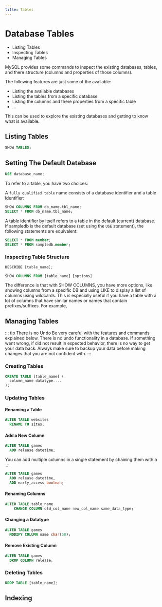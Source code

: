 ```yaml
---
title: Tables
---
```


# Database Tables

<!-- introduction -->

- Listing Tables
- Inspecting Tables
- Managing Tables

MySQL provides some commands to inspect the existing databases, tables, and there structure \(columns and properties of those columns\).

The following features are just some of the available:

* Listing the available databases
* Listing the tables from a specific database
* Listing the columns and there properties from a specific table
* ...

This can be used to explore the existing databases and getting to know what is available.


<!-- use statement -->

## Listing Tables

```sql
SHOW TABLES;
```

## Setting The Default Database

```sql
USE database_name;
```

To refer to a table, you have two choices:

A `fully qualified table` name consists of a database identifier and a table identifier:

```sql
SHOW COLUMNS FROM db_name.tbl_name;
SELECT * FROM db_name.tbl_name;
```

A table identifier by itself refers to a table in the default (current) database. If sampledb is the default database (set using the `USE` statement), the following statements are equivalent:

```sql
SELECT * FROM member;
SELECT * FROM sampledb.member;
```

### Inspecting Table Structure

```sql
DESCRIBE [table_name];
```

```sql
SHOW COLUMNS FROM [table_name] [options]
```

The difference is that with SHOW COLUMNS, you have more options, like showing columns from a specific DB and using LIKE to display a list of columns using wildcards. This is especially useful if you have a table with a lot of columns that have similar names or names that contain prefixes/suffixes. For example,

<!-- example -->

## Managing Tables

::: tip There is no Undo
Be very careful with the features and commands explained below. There is no undo functionality in a database. If something went wrong, if did not result in expected behavior, there is no way to get your data back. Always make sure to backup your data before making changes that you are not confident with.
:::

### Creating Tables

```sql
CREATE TABLE [table_name] (
  column_name datatype....
);
```

### Updating Tables

#### Renaming a Table

```sql
ALTER TABLE websites
  RENAME TO sites;
```

#### Add a New Column

```sql
ALTER TABLE games
  ADD release datetime;
```

You can add multiple columns in a single statement by chaining them with a `,`;

```sql
ALTER TABLE games
  ADD release datetime,
  ADD early_access boolean;
```

#### Renaming Columns

```sql
ALTER TABLE table_name
    CHANGE COLUMN old_col_name new_col_name same_data_type;
```

#### Changing a Datatype

```sql
ALTER TABLE games
  MODIFY COLUMN name char(50);
```

#### Remove Existing Column

```sql
ALTER TABLE games
  DROP COLUMN release;
```

### Deleting Tables

```sql
DROP TABLE [table_name];
```

## Indexing

